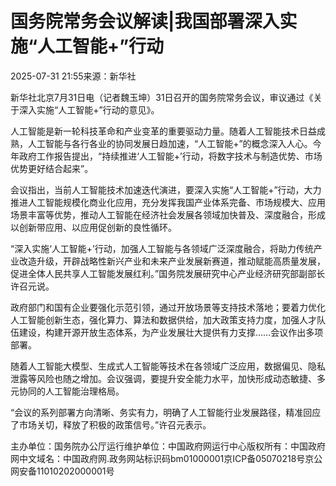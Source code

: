 # 国务院常务会议解读|我国部署深入实施“人工智能+”行动

2025-07-31 21:55来源：新华社

新华社北京7月31日电（记者魏玉坤）31日召开的国务院常务会议，审议通过《关于深入实施“人工智能+”行动的意见》。

人工智能是新一轮科技革命和产业变革的重要驱动力量。随着人工智能技术日益成熟，人工智能与各行各业的协同发展日趋加速，“人工智能+”的概念深入人心。今年政府工作报告提出，“持续推进‘人工智能+’行动，将数字技术与制造优势、市场优势更好结合起来”。

会议指出，当前人工智能技术加速迭代演进，要深入实施“人工智能+”行动，大力推进人工智能规模化商业化应用，充分发挥我国产业体系完备、市场规模大、应用场景丰富等优势，推动人工智能在经济社会发展各领域加快普及、深度融合，形成以创新带应用、以应用促创新的良性循环。

“深入实施‘人工智能+’行动，加强人工智能与各领域广泛深度融合，将助力传统产业改造升级，开辟战略性新兴产业和未来产业发展新赛道，推动赋能高质量发展，促进全体人民共享人工智能发展红利。”国务院发展研究中心产业经济研究部副部长许召元说。

政府部门和国有企业要强化示范引领，通过开放场景等支持技术落地；要着力优化人工智能创新生态，强化算力、算法和数据供给，加大政策支持力度，加强人才队伍建设，构建开源开放生态体系，为产业发展壮大提供有力支撑……会议作出多项部署。

随着人工智能大模型、生成式人工智能等技术在各领域广泛应用，数据偏见、隐私泄露等风险也随之增加。会议强调，要提升安全能力水平，加快形成动态敏捷、多元协同的人工智能治理格局。

“会议的系列部署方向清晰、务实有力，明确了人工智能行业发展路径，精准回应了市场关切，释放了积极的政策信号。”许召元表示。

主办单位：国务院办公厅运行维护单位：中国政府网运行中心版权所有：中国政府网中文域名：中国政府网.政务网站标识码bm01000001京ICP备05070218号京公网安备11010202000001号
